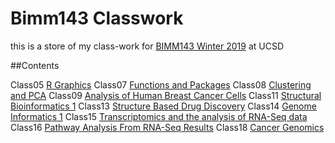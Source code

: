 # Bimm143 Classwork

this is a store of my class-work for [BIMM143 Winter 2019](https://bioboot.github.io/bimm143_W19/) at UCSD

##Contents

Class05 [R Graphics](https://github.com/yyt002/bimm143/blob/master/class05/class05.md)
Class07 [Functions and Packages](https://github.com/yyt002/bimm143/blob/master/Class07/Class07.md)
Class08 [Clustering and PCA](https://github.com/yyt002/bimm143/blob/master/class08/Class_8-_Clustering_and_PCA.md)
Class09 [Analysis of Human Breast Cancer Cells](https://github.com/yyt002/bimm143/blob/master/class09/Class_09.md)
Class11 [Structural Bioinformatics 1](https://github.com/yyt002/bimm143/blob/master/class11/class11.md)
Class13 [Structure Based Drug Discovery](https://github.com/yyt002/bimm143/blob/master/class13/class13.md)
Class14 [Genome Informatics 1](https://github.com/yyt002/bimm143/blob/master/class14/class14.md)
Class15 [Transcriptomics and the analysis of RNA-Seq data](https://github.com/yyt002/bimm143/blob/master/class15/class15.md)
Class16 [Pathway Analysis From RNA-Seq Results](https://github.com/yyt002/bimm143/blob/master/class16/Class16.md)
Class18 [Cancer Genomics](https://github.com/yyt002/bimm143/blob/master/class18/class18.md)        
   
